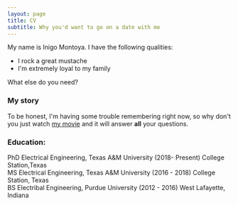 ```yaml
---
layout: page
title: CV
subtitle: Why you'd want to go on a date with me
---
```


My name is Inigo Montoya. I have the following qualities:

- I rock a great mustache
- I'm extremely loyal to my family

What else do you need?

### My story

To be honest, I'm having some trouble remembering right now, so why don't you just watch [my movie](https://en.wikipedia.org/wiki/The_Princess_Bride_%28film%29) and it will answer **all** your questions.




### Education:
PhD Electrical Engineering, Texas A&M University     (2018- Present)
College Station,Texas     
MS Electrical Engineering, Texas A&M University      (2016 - 2018)
College Station, Texas                                      
BS Electribal Engineering, Purdue University          (2012 - 2016)
West Lafayette, Indiana      
